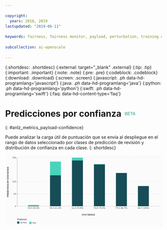 ```yaml
---

copyright:
  years: 2018, 2019
lastupdated: "2019-06-11"

keywords: fairness, fairness monitor, payload, perturbation, training data, debiased

subcollection: ai-openscale

---
```


{:shortdesc: .shortdesc}
{:external: target="_blank" .external}
{:tip: .tip}
{:important: .important}
{:note: .note}
{:pre: .pre}
{:codeblock: .codeblock}
{:download: .download}
{:screen: .screen}
{:javascript: .ph data-hd-programlang='javascript'}
{:java: .ph data-hd-programlang='java'}
{:python: .ph data-hd-programlang='python'}
{:swift: .ph data-hd-programlang='swift'}
{:faq: data-hd-content-type='faq'}


# Predicciones por confianza ![etiqueta beta](images/beta.png)
{: #anlz_metrics_payload-confidence}

Puede analizar la carga útil de puntuación que se envía al despliegue en el rango de datos seleccionado por clases de predicción de revisión y distribución de confianza en cada clase.
{: shortdesc}

   ![Un gráfico que muestra la predicción por distribución de confianza](images/by_confidence.png)
